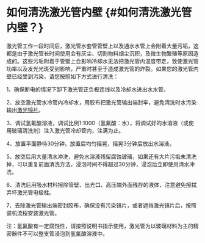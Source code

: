 # 如何清洗激光管内壁 {#如何清洗激光管内壁？}



激光管工作一段时间后，激光管水套管管壁上以及通水水管上会附着大量污垢，这都是由于激光管长时间使用会有灰尘、切割物料烟尘沉积，及微生物繁殖等原因造成的。这些污垢附着于管壁上会影响冷却水无法把激光管内温度带走，致使激光管功率以及发光光斑受到影响，严重时甚至于造成激光管的炸裂。如果您的激光管内壁已经受到污染，请您按照如下方式进行清洗：

1、确保断电的情况下卸下激光管正负极连线以及冷却水进出水水管。

2、放空激光管水冷管内冷却水，用胶布把激光管输出端封牢，避免清洗时水污染输出[激光镜片](http://www.sptlaser.com/)。

3、调试氢氟酸溶液，调试比例1:1000（氢氟酸：水），将调试好的水溶液（或使用玻璃清洗剂）注入激光管冷却管内，注满为止。

4、放置平面静待30分钟，放置后均匀摇晃，摇晃3分钟后放出水溶液。

5、放空后用大量清水冲洗，避免水溶液残留腐蚀玻璃，如果还有大片污垢未清洗掉，可以重复前面清洗方法，浸泡时间不得超过30分钟，浸泡后立即使用清水冲洗。

6、清洗后用吸水材料擦除管壁、出光口、高压端外面残存的液体，注意避免擦拭弄坏激光管电极柱。

7、去除激光管输出端密封胶布，确保没有污染镜片，或者遮挡激光镜片后，按照装机流程安装激光管。

注：氢氟酸有一定腐蚀性，请按照说明书指示使用，激光管为以玻璃材料为主的精密器件不可以整支管浸泡到氢氟酸溶液中。

